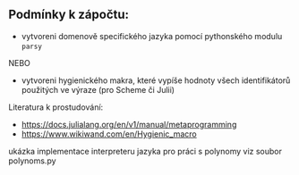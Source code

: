 ## Podmínky k zápočtu:

* vytvoreni domenově specifického jazyka pomocí pythonského modulu `parsy`

NEBO

* vytvoreni hygienického makra, které vypíše hodnoty všech identifikátorů použitých 
ve výraze (pro Scheme či Julii)

Literatura k prostudování:

* https://docs.julialang.org/en/v1/manual/metaprogramming
* https://www.wikiwand.com/en/Hygienic_macro


ukázka implementace interpreteru jazyka pro práci s polynomy viz soubor polynoms.py

